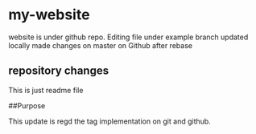 # my-website

website is under github repo.
Editing file under example branch
updated locally
made changes on master on Github after rebase


## repository changes
This is just readme file


##Purpose

This update is regd the tag implementation on git and github.

